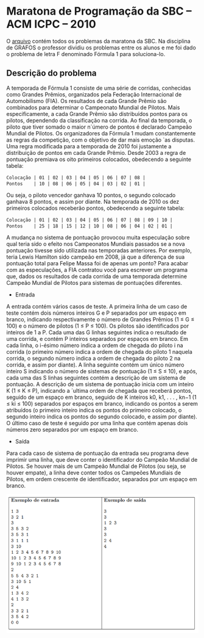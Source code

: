 # Maratona de Programação da SBC – ACM ICPC – 2010

O [arquivo](https://github.com/RodolfoHerman/maratona-de-programacao-formula1-problemaf/blob/master/2010_maratona.pdf) contém todos os problemas da maratona da SBC. Na disciplina de GRAFOS o professor dividiu os problemas entre os alunos e me foi dado o problema de letra F denominado Fórmula 1 para soluciona-lo.  

## Descrição do problema

A temporada de Fórmula 1 consiste de uma série de corridas, conhecidas como Grandes Prêmios, organizados pela Federação Internacional de Automobilismo (FIA). Os resultados de cada Grande Prêmio são combinados para determinar o Campeonato Mundial de Pilotos. Mais especificamente, a cada Grande Prêmio são distribuídos pontos para os pilotos, dependendo da classificação na corrida. Ao final da temporada, o piloto que tiver somado o maior n´úmero de pontos é declarado Campeão Mundial de Pilotos. Os organizadores da Fórmula 1 mudam constantemente as regras da competição, com o objetivo de dar mais emoção `as disputas. Uma regra modificada para a temporada de 2010 foi justamente a distribuição de pontos em cada Grande Prêmio. Desde 2003 a regra de pontuação premiava os oito primeiros colocados, obedecendo a seguinte tabela:

```
Colocação | 01 | 02 | 03 | 04 | 05 | 06 | 07 | 08 |
Pontos    | 10 | 08 | 06 | 05 | 04 | 03 | 02 | 01 |
```

Ou seja, o piloto vencedor ganhava 10 pontos, o segundo colocado ganhava 8 pontos, e assim por diante. Na temporada de 2010 os dez primeiros colocados receberão pontos, obedecendo a seguinte tabela:

```
Colocação | 01 | 02 | 03 | 04 | 05 | 06 | 07 | 08 | 09 | 10 |
Pontos    | 25 | 18 | 15 | 12 | 10 | 08 | 06 | 04 | 02 | 01 |
```

A mudança no sistema de pontuação provocou muita especulação sobre qual teria sido o efeito nos Campeonatos Mundiais passados se a nova pontuação tivesse sido utilizada nas temporadas anteriores. Por exemplo, teria Lewis Hamilton sido campeão em 2008, já que a diferença de sua pontuação total para Felipe Massa foi de apenas um ponto? Para acabar com as especulações, a FIA contratou você para escrever um programa que, dados os resultados de cada corrida de uma temporada determine Campeão Mundial de Pilotos para sistemas de pontuações diferentes.

- Entrada

A entrada contém vários casos de teste. A primeira linha de um caso de teste contém dois números inteiros G e P separados por um espaço em branco, indicando respectivamente o número de Grandes Prêmios (1 ≤ G ≤ 100) e o número de pilotos (1 ≤ P ≤ 100). Os pilotos são identificados por inteiros de 1 a P. Cada uma das G linhas seguintes indica o resultado de uma corrida, e contém P inteiros separados por espaços em branco. Em cada linha, o i-ésimo número indica a ordem de chegada do piloto i na corrida (o primeiro número indica a ordem de chegada do piloto 1 naquela corrida, o segundo número indica a ordem de chegada do piloto 2 na corrida, e assim por diante). A linha seguinte contém um único número inteiro S indicando o número de sistemas de pontuação (1 ≤ S ≤ 10), e após, cada uma das S linhas seguintes contém a descrição de um sistema de pontuação. A descrição de um sistema de pontuação inicia com um inteiro K (1 ≤ K ≤ P), indicando a ´ultima ordem de chegada que receberá pontos, seguido de um espaço em branco, seguido de K inteiros k0, k1, . . . , kn−1 (1 ≤ ki ≤ 100) separados por espaços em branco, indicando os pontos a serem atribuídos (o primeiro inteiro indica os pontos do primeiro colocado, o segundo inteiro indica os pontos do segundo colocado, e assim por diante). O último caso de teste é seguido por uma linha que contém apenas dois números zero separados por um espaço em branco.

- Saída

Para cada caso de sistema de pontuação da entrada seu programa deve imprimir uma linha, que deve conter o identificador do Campeão Mundial de Pilotos. Se houver mais de um Campeão Mundial de Pilotos (ou seja, se houver empate), a linha deve conter todos os Campeões Mundiais de Pilotos, em ordem crescente de identificador, separados por um espaço em branco.

![Maratona](https://github.com/RodolfoHerman/maratona-de-programacao-formula1-problemaf/blob/master/maratona.png)
